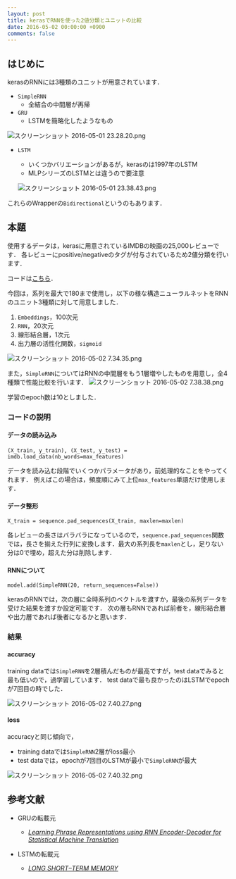 ```yaml
---
layout: post
title: kerasでRNNを使った2値分類とユニットの比較
date: 2016-05-02 00:00:00 +0900
comments: false
---
```


## はじめに

kerasのRNNには3種類のユニットが用意されています．

- `SimpleRNN`
  - 全結合の中間層が再帰
- `GRU`
  - LSTMを簡略化したようなもの
  
 ![スクリーンショット 2016-05-01 23.28.20.png](https://qiita-image-store.s3.amazonaws.com/0/72604/a1e379fb-3f15-0537-8768-ce8dba1501b0.png)

- `LSTM`
  - いくつかバリエーションがあるが，kerasのは1997年のLSTM
  - MLPシリーズのLSTMとは違うので要注意

  ![スクリーンショット 2016-05-01 23.38.43.png](https://qiita-image-store.s3.amazonaws.com/0/72604/69af0462-de13-8a3e-6bce-a1da117a82bb.png)

これらのWrapperの`Bidirectional`というのもあります．

## 本題

使用するデータは，kerasに用意されているIMDBの映画の25,000レビューです．
各レビューにpositive/negativeのタグが付与されているため2値分類を行います．

コードは[こちら](https://gist.github.com/nzw0301/e1aee5296e1c7874af9743442d0f8573)．

今回は，系列を最大で180まで使用し，以下の様な構造ニューラルネットをRNNのユニット3種類に対して用意しました．

1. `Embeddings`，100次元
2. `RNN`，20次元
3. 線形結合層，1次元
4. 出力層の活性化関数，`sigmoid`

![スクリーンショット 2016-05-02 7.34.35.png](https://qiita-image-store.s3.amazonaws.com/0/72604/4ec47bcf-3289-1dbe-0ba7-1f6c792b069f.png)

また，`SimpleRNN`についてはRNNの中間層をもう1層増やしたものを用意し，全4種類で性能比較を行います．
![スクリーンショット 2016-05-02 7.38.38.png](https://qiita-image-store.s3.amazonaws.com/0/72604/c60db384-478b-8c8a-bd7d-763935b65f12.png)

学習のepoch数は10としました．

### コードの説明

#### データの読み込み
`(X_train, y_train), (X_test, y_test) = imdb.load_data(nb_words=max_features)`


データを読み込む段階でいくつかパラメータがあり，前処理的なことをやってくれます．
例えばこの場合は，頻度順にみて上位`max_features`単語だけ使用します．

#### データ整形

`X_train = sequence.pad_sequences(X_train, maxlen=maxlen)`

各レビューの長さはバラバラになっているので，`sequence.pad_sequences`関数では，長さを揃えた行列に変換します．最大の系列長を`maxlen`とし，足りない分は0で埋め，超えた分は削除します．

#### RNNについて

`model.add(SimpleRNN(20, return_sequences=False))`

kerasのRNNでは，次の層に全時系列のベクトルを渡すか，最後の系列データを受けた結果を渡すか設定可能です．
次の層もRNNであれば前者を，線形結合層や出力層であれば後者になるかと思います．


### 結果

#### accuracy

training dataでは`SimpleRNN`を2層積んだものが最高ですが，test dataでみると最も低いので，過学習しています．
test dataで最も良かったのはLSTMでepochが7回目の時でした．

![スクリーンショット 2016-05-02 7.40.27.png](https://qiita-image-store.s3.amazonaws.com/0/72604/2051c51c-3caa-c57d-9876-e66610054809.png)

#### loss
accuracyと同じ傾向で，

- training dataでは`SimpleRNN`2層がloss最小
- test dataでは，epochが7回目のLSTMが最小で`SimpleRNN`が最大

![スクリーンショット 2016-05-02 7.40.32.png](https://qiita-image-store.s3.amazonaws.com/0/72604/56f17752-8ab4-bee9-e9e5-ebe090c2dba8.png)

## 参考文献

- GRUの転載元
  - [_Learning Phrase Representations using RNN Encoder-Decoder for Statistical Machine Translation_](http://arxiv.org/abs/1406.1078)

- LSTMの転載元
  - [_LONG SHORT–TERM MEMORY_](http://deeplearning.cs.cmu.edu/pdfs/Hochreiter97_lstm.pdf)
